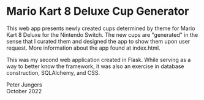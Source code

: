 # Mario Kart 8 Deluxe Cup Generator  
This web app presents newly created cups determined by theme for Mario Kart 8 Deluxe for the Nintendo Switch. The new cups are "generated" in the sense that I curated them and designed the app to show them upon user request. More information about the app found at index.html.

This was my second web application created in Flask. While serving as a way to better know the framework, it was also an exercise in database construction, SQLAlchemy, and CSS.

Peter Jungers  
October 2022
